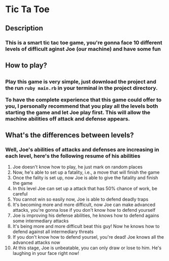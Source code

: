 <h1>Tic Ta Toe</h1>

<h2>Description</h2>
<h3>This is a smart tic tac toe game, you're gonna face 10 different levels of difficult aginst Joe (our machine) and have some fun</h3>

<h2>How to play?<h2>
<h3>
  Play this game is very simple, just download the project and the run <code>ruby main.rb</code> in your terminal in the project directory.</br>

  To have the complete experience that this game could offer to you, I personally recommend that you play all the levels both starting the game and let Joe play first. This will allow the machine abilities off attack and defense appears.
</h3> 

<h2>What's the differences between levels?</h2>
<h3>Well, Joe's abilities of attacks and defenses are increasing in each level, here's the following resume of his abilities</h3>
<ol>
  <li>Joe doesn't know how to play, he just mark on random places</li>
  <li>Now, he's able to set up a fatality, i.e., a move that will finish the game</li>
  <li>Once the fality is set up, now Joe is able to give the fatality and finish the game</li>
  <li>In this level Joe can set up a attack that has 50% chance of work, be careful</li>
  <li>You cannot win so easily now, Joe is able to defend deadly traps</li>
  <li>It's becoming more and more difficult, now Joe can make advanced attacks, you're gonna lose if you don't know how to defend yourself</li>
  <li>Joe is improving his defense abilities, he knows how to defend agains some intermediary attacks</li>
  <li>It's being more and more difficult beat this guy! Now he knows how to defend against all intermediary threats</li>
  <li>If you don't know how to defend yoursel, you're dead! Joe knows all the advanced attacks now</li>
  <li>At this stage, Joe is unbeatable, you can only draw or lose to him. He's laughing in your face right now!</li>
</ol>


